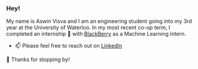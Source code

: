 ### Hey!

My name is Aswin Visva and I am an engineering student going into my 3rd year at the University of Waterloo. In my most recent co-op term, I completed an internship :briefcase: with [BlackBerry](https://www.blackberry.com/us/en) as a Machine Learning Intern.

- 📫 Please feel free to reach out on [LinkedIn](https://www.linkedin.com/in/aswinvisva/)

:clinking_glasses: Thanks for stopping by!
